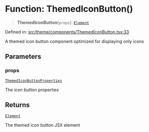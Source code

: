 # Function: ThemedIconButton()

> **ThemedIconButton**(`props`): [`Element`](https://github.com/DefinitelyTyped/DefinitelyTyped/blob/80449050d0e5e84f44ffa3fd3dc5651e4747e589/types/react/index.d.ts#L4028)

Defined in: [src/theme/components/ThemedIconButton.tsx:33](https://github.com/Nick2bad4u/Uptime-Watcher/blob/main/src/theme/components/ThemedIconButton.tsx#L33)

A themed icon button component optimized for displaying only icons

## Parameters

### props

[`ThemedIconButtonProperties`](../interfaces/ThemedIconButtonProperties.md)

The icon button properties

## Returns

[`Element`](https://github.com/DefinitelyTyped/DefinitelyTyped/blob/80449050d0e5e84f44ffa3fd3dc5651e4747e589/types/react/index.d.ts#L4028)

The themed icon button JSX element

